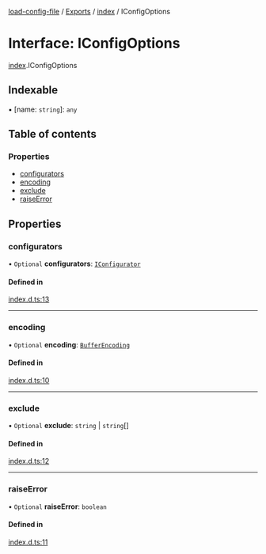 [load-config-file](../README.md) / [Exports](../modules.md) / [index](../modules/index.md) / IConfigOptions

# Interface: IConfigOptions

[index](../modules/index.md).IConfigOptions

## Indexable

▪ [name: `string`]: `any`

## Table of contents

### Properties

- [configurators](index.IConfigOptions.md#configurators)
- [encoding](index.IConfigOptions.md#encoding)
- [exclude](index.IConfigOptions.md#exclude)
- [raiseError](index.IConfigOptions.md#raiseerror)

## Properties

### configurators

• `Optional` **configurators**: [`IConfigurator`](index.IConfigurator.md)

#### Defined in

[index.d.ts:13](https://github.com/snowyu/load-config-file.js/blob/aa42dd2d608206dc3f9827f500d335f02d320e5e/src/index.d.ts#L13)

___

### encoding

• `Optional` **encoding**: [`BufferEncoding`](../modules/index.md#bufferencoding)

#### Defined in

[index.d.ts:10](https://github.com/snowyu/load-config-file.js/blob/aa42dd2d608206dc3f9827f500d335f02d320e5e/src/index.d.ts#L10)

___

### exclude

• `Optional` **exclude**: `string` \| `string`[]

#### Defined in

[index.d.ts:12](https://github.com/snowyu/load-config-file.js/blob/aa42dd2d608206dc3f9827f500d335f02d320e5e/src/index.d.ts#L12)

___

### raiseError

• `Optional` **raiseError**: `boolean`

#### Defined in

[index.d.ts:11](https://github.com/snowyu/load-config-file.js/blob/aa42dd2d608206dc3f9827f500d335f02d320e5e/src/index.d.ts#L11)

